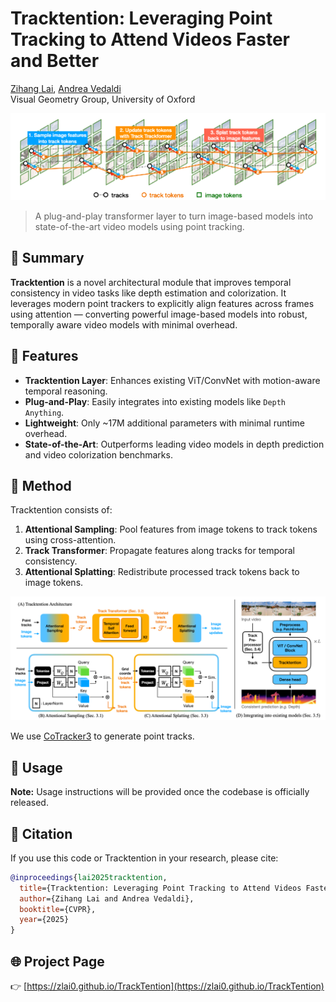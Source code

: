# Tracktention: Leveraging Point Tracking to Attend Videos Faster and Better

[Zihang Lai](https://scholar.google.com/citations?user=31eXgMYAAAAJ&hl=en), [Andrea Vedaldi](http://www.robots.ox.ac.uk/~vedaldi/)  
Visual Geometry Group, University of Oxford


![Tracktention Overview](assets/tracktention_overview.png)

> A plug-and-play transformer layer to turn image-based models into state-of-the-art video models using point tracking.

## 🧠 Summary

**Tracktention** is a novel architectural module that improves temporal consistency in video tasks like depth estimation and colorization. It leverages modern point trackers to explicitly align features across frames using attention — converting powerful image-based models into robust, temporally aware video models with minimal overhead.

## 🔧 Features

- **Tracktention Layer**: Enhances existing ViT/ConvNet with motion-aware temporal reasoning.
- **Plug-and-Play**: Easily integrates into existing models like `Depth Anything`.
- **Lightweight**: Only ~17M additional parameters with minimal runtime overhead.
- **State-of-the-Art**: Outperforms leading video models in depth prediction and video colorization benchmarks.

## 🧬 Method

Tracktention consists of:

1. **Attentional Sampling**: Pool features from image tokens to track tokens using cross-attention.
2. **Track Transformer**: Propagate features along tracks for temporal consistency.
3. **Attentional Splatting**: Redistribute processed track tokens back to image tokens.

![Tracktention Architecture](assets/architecture_diagram.png)

We use [CoTracker3](https://github.com/facebookresearch/co-tracker) to generate point tracks.


## 🧪 Usage
**Note:** Usage instructions will be provided once the codebase is officially released.

## 📄 Citation

If you use this code or Tracktention in your research, please cite:

```bibtex
@inproceedings{lai2025tracktention,
  title={Tracktention: Leveraging Point Tracking to Attend Videos Faster and Better},
  author={Zihang Lai and Andrea Vedaldi},
  booktitle={CVPR},
  year={2025}
}
```

## 🌐 Project Page

👉 [https://zlai0.github.io/TrackTention](https://zlai0.github.io/TrackTention)
